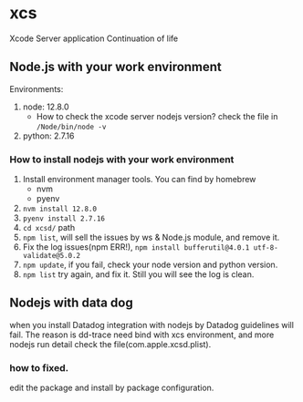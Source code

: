 # xcs

Xcode Server application Continuation of life

## Node.js with your work environment

Environments:

1. node: 12.8.0
    * How to check the xcode server nodejs version? check the file in `/Node/bin/node -v`
2. python: 2.7.16

### How to install nodejs with your work environment

1. Install environment manager tools. You can find by homebrew
    * nvm
    * pyenv
2. `nvm install 12.8.0`
3. `pyenv install 2.7.16`
4. `cd xcsd/` path
5. `npm list`, will sell the issues by ws & Node.js module, and remove it.
6. Fix the log issues(npm ERR!), `npm install bufferutil@4.0.1 utf-8-validate@5.0.2`
7. `npm update`, if you fail, check your node version and python version.
8. `npm list` try again, and fix it. Still you will see the log is clean.

## Nodejs with data dog 

when you install Datadog integration with nodejs by Datadog guidelines will fail.
The reason is dd-trace need bind with xcs environment, and more nodejs run detail check the file(com.apple.xcsd.plist).


### how to fixed.
edit the package and install by package configuration.
